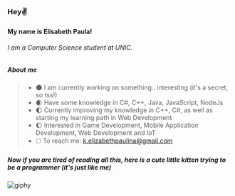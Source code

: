 ### Hey✌️ 
#### My name is Elisabeth Paula!
###### I am a Computer Science student at UNIC. 

##### About me
> * 🌑 I am currently working on something.. interesting (it's a secret, so tss!)
> * 🌒 Have some knowledge in C#, C++, Java, JavaScript, NodeJs
> * 🌓 Currently improving my knowledge in C++, C#, as well as starting my learning path in Web Development
> * 🌔 Interested in Game Development, Mobile Application Development, Web Development and IoT
> * 🌕 To reach me: k.elizabethpaulina@gmail.com

##### Now if you are tired of reading all this, here is a cute little kitten trying to be a programmer (it's just like me) 

![giphy](https://github.com/kkelisabeth/kkelisabeth/assets/99167960/b4a9bc13-4a03-4ff8-8a4c-67b7a0cb99a9)
